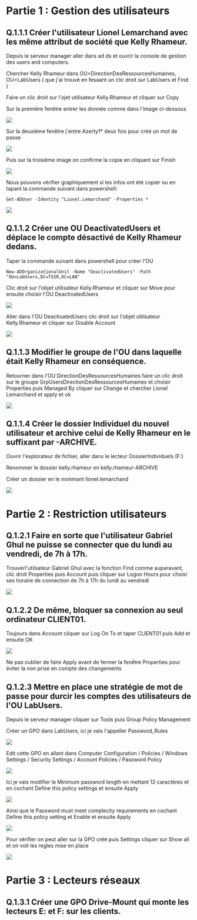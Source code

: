 # Partie 1 : Gestion des utilisateurs

## Q.1.1.1 Créer l'utilisateur Lionel Lemarchand avec les même attribut de société que Kelly Rhameur.

Depuis le serveur manager aller dans ad ds et ouvrir la console de gestion des users and computers.

Chercher Kelly Rhameur dans OU=DirectionDesRessourcesHumaines, OU=LabUsers ( que j'ai trouvé en fesaant un clic droit sur LabUsers et Find )

Faire un clic droit sur l'ojet utilisateur Kelly.Rhameur et cliquer sur Copy

Sur la première fenêtre entrer les donnée comme dans l'image ci-dessous

![](https://github.com/Alex-le-basque/Checkpoint_3/blob/main/Ressources/Capture%20d'%C3%A9cran%202024-06-21%20094118.png?raw=true)

Sur la deuxième fenêtre j'entre Azerty1* deux fois pour créé un mot de passe

![](https://github.com/Alex-le-basque/Checkpoint_3/blob/main/Ressources/Capture%20d'%C3%A9cran%202024-06-21%20094311.png?raw=true)

Puis sur la troisième image on confirme la copie en cliquant sur Finish

![](https://github.com/Alex-le-basque/Checkpoint_3/blob/main/Ressources/Capture%20d'%C3%A9cran%202024-06-21%20094443.png?raw=true)

Nous pouvons vérifier graphiquement si les infos ont été copier ou en tapant la commande suivant dans powershell:

`Get-ADUser -Identity "Lionel.Lemarchand" -Properties *`

![](https://github.com/Alex-le-basque/Checkpoint_3/blob/main/Ressources/Capture%20d'%C3%A9cran%202024-06-21%20094807.png?raw=true)


## Q.1.1.2 Créer une OU DeactivatedUsers et déplace le compte désactivé de Kelly Rhameur dedans.

Taper la commande suivant dans powershell pour créer l'OU

`New-ADOrganizationalUnit -Name "DeactivatedUsers" -Path "OU=LabUsers,DC=TSSR,DC=LAN"`

Clic droit sur l'objet utilisateur Kelly.Rhameur et cliquer sur Move pour ensuite choisir l'OU DeactivatedUsers

![](https://github.com/Alex-le-basque/Checkpoint_3/blob/main/Ressources/Capture%20d'%C3%A9cran%202024-06-21%20100050.png?raw=true)

Aller dans l'OU DeactivatedUsers clic droit sur l'objet utilisateur Kelly.Rhameur et cliquer sur Disable Account

![](https://github.com/Alex-le-basque/Checkpoint_3/blob/main/Ressources/Capture%20d'%C3%A9cran%202024-06-21%20100159.png?raw=true)

## Q.1.1.3 Modifier le groupe de l'OU dans laquelle était Kelly Rhameur en conséquence.

Retourner dans l'OU DirectionDesRessourcesHumaines faire un clic droit sur le groupe GrpUsersDirectionDesRessourcesHumaines et choisir Properties puis Managed By cliquer sur Change et chercher Lionel Lemarchand et apply et ok

![](https://github.com/Alex-le-basque/Checkpoint_3/blob/main/Ressources/Capture%20d'%C3%A9cran%202024-06-21%20100616.png?raw=true)

## Q.1.1.4 Créer le dossier Individuel du nouvel utilisateur et archive celui de Kelly Rhameur en le suffixant par -ARCHIVE.

Ouvrir l'explorateur de fichier, aller dans le lecteur DossierIndividuels (F:)

Renommer le dossier kelly.rhameur en kelly.rhameur-ARCHIVE

Créer un dossier en le nommant lionel.lemarchand

![](https://github.com/Alex-le-basque/Checkpoint_3/blob/main/Ressources/Capture%20d'%C3%A9cran%202024-06-21%20101015.png?raw=true)

# Partie 2 : Restriction utilisateurs

## Q.1.2.1 Faire en sorte que l'utilisateur Gabriel Ghul ne puisse se connecter que du lundi au vendredi, de 7h à 17h.

Trouverl'utilsateur Gabriel Ghul avec la fonction Find comme auparavant, clic droit Properties puis Account puis cliquer sur Logon Hours pour choisr ses horaire de connection de 7h à 17h du lundi au vendredi

![](https://github.com/Alex-le-basque/Checkpoint_3/blob/main/Ressources/Capture%20d'%C3%A9cran%202024-06-21%20101642.png?raw=true)

## Q.1.2.2 De même, bloquer sa connexion au seul ordinateur CLIENT01.

Toujours dans Account cliquer sur Log On To et taper CLIENT01 puis Add et ensuite OK

![](https://github.com/Alex-le-basque/Checkpoint_3/blob/main/Ressources/Capture%20d'%C3%A9cran%202024-06-21%20101751.png?raw=true)

Ne pas oublier de faire Apply avant de fermer la fenêtre Properties pour éviter la non prise en compte des changements

## Q.1.2.3 Mettre en place une stratégie de mot de passe pour durcir les comptes des utilisateurs de l'OU LabUsers.

Depuis le serveur manager cliquer sur Tools puis Group Policy Management

Créer un GPO dans LabUsers, ici je vais l'appeller Password_Rules

![](https://github.com/Alex-le-basque/Checkpoint_3/blob/main/Ressources/Capture%20d'%C3%A9cran%202024-06-21%20102303.png?raw=true)

Edit cette GPO en allant dans Computer Configuration / Policies / Windows Settings / Security Settings / Account Policies / Password Policy

![](https://github.com/Alex-le-basque/Checkpoint_3/blob/main/Ressources/Capture%20d'%C3%A9cran%202024-06-21%20102618.png?raw=true)

Ici je vais modifier le Minimum password length en mettant 12 caractères et en cochant Define this policy settings et ensuite Apply

![](https://github.com/Alex-le-basque/Checkpoint_3/blob/main/Ressources/Capture%20d'%C3%A9cran%202024-06-21%20102855.png?raw=true)

Ainsi que le Password must meet complecity requirements en cochant Define this policy setting et Enable et ensuite Apply

![](https://github.com/Alex-le-basque/Checkpoint_3/blob/main/Ressources/Capture%20d'%C3%A9cran%202024-06-21%20103109.png?raw=true)

Pour vérifier on peut aller sur la GPO créé puis Settings cliquer sur Show all et on voit les regles mise en place

![](https://github.com/Alex-le-basque/Checkpoint_3/blob/main/Ressources/Capture%20d'%C3%A9cran%202024-06-21%20103233.png?raw=true)

# Partie 3 : Lecteurs réseaux

## Q.1.3.1 Créer une GPO Drive-Mount qui monte les lecteurs E: et F: sur les clients.
